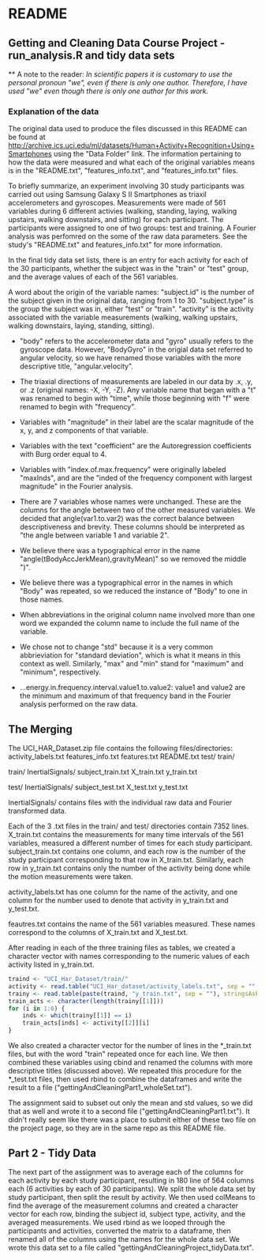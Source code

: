 README
========================================================

Getting and Cleaning Data Course Project - run_analysis.R and tidy data sets
------------------------------------------------------------
** A note to the reader: *In scientific papers it is customary to use the personal pronoun "we", even if there is only one author. Therefore, I have used "we" even though there is only one author for this work.* 


### Explanation of the data

The original data used to produce the files discussed in this README can be found at 
http://archive.ics.uci.edu/ml/datasets/Human+Activity+Recognition+Using+Smartphones using the "Data Folder" link. The information pertaining to how the data were measured and what each of the original variables means is in the "README.txt", "features_info.txt", and "features_info.txt" files.

To briefly summarize, an experiment involving 30 study participants was carried out using Samsung Galaxy S II Smartphones as triaxil accelerometers and gyroscopes. Measurements were made of 561 variables during 6 different activies (walking, standing, laying, walking upstairs, walking downstairs, and sitting) for each participant. The participants were assigned to one of two groups: test and training. A Fourier analysis was perfomred on the some of the raw data parameters. See the study's "README.txt" and features_info.txt" for more information.

In the final tidy data set lists, there is an entry for each activity for each of the 30 participants, whether the subject was in the "train" or "test" group, and the average values of each of the 561 variables. 

A word about the origin of the variable names:
"subject.id" is the number of the subject given in the original data, ranging from 1 to 30.
"subject.type" is the group the subject was in, either "test" or "train".
"activity" is the activity associated with the variable measurements (walking, walking upstairs, walking downstairs, laying, standing, sitting).

* "body" refers to the accelerometer data and "gyro" usually refers to the gyroscope data. However, "BodyGyro" in the origial data set referred to angular velocity, so we have renamed those variables with the more descriptive title, "angular.velocity".
* The triaxial directions of measurements are labeled in our data by .x, .y, or .z (original names: -X, -Y, -Z).
Any variable name that began with a "t" was renamed to begin with "time", while those beginning with "f" were renamed to begin with "frequency". 
* Variables with "magnitude" in their label are the scalar magnitude of the x, y, and z components of that variable.
* Variables with the text "coefficient" are the Autoregression coefficients with Burg order equal to 4.
* Variables with "index.of.max.frequency" were originally labeled "maxInds", and are the "inded of the frequency component with largest magnitude" in the Fourier analysis.

* There are 7 variables whose names were unchanged. These are the columns for the angle between two of the other measured variables. We decided that angle(var1.to.var2) was the correct balance between descriptiveness and brevity. These columns should be interpreted as "the angle between variable 1 and variable 2".
* We believe there was a typographical error in the name "angle(tBodyAccJerkMean),gravityMean)" so we removed the middle ")".
* We believe there was a typographical error in the names in which "Body" was repeated, so we reduced the instance of "Body" to one in those names.
* When abbreviations in the original column name involved more than one word we expanded the column name to include the full name of the variable.
* We chose not to change "std" because it is a very common abbrieviation for "standard deviation", which is what it means in this context as well. Similarly, "max" and "min" stand for "maximum" and "minimum", respectively.

* ...energy.in.frequency.interval.value1.to.value2: value1 and value2 are the minimum and maximum of that frequency band in the Fourier analysis performed on the raw data.



The Merging
-------------------------------------------
The UCI_HAR_Dataset.zip file contains the following files/directories:
activity_labels.txt
features_info.txt
features.txt
README.txt
test/
train/

train/
InertialSignals/
subject_train.txt
X_train.txt
y_train.txt

test/
InertialSignals/
subject_test.txt
X_test.txt
y_test.txt

InertialSignals/ contains files with the individual raw data and Fourier transformed data.

Each of the 3 .txt files in the train/ and test/ directories contain 7352 lines. X_train.txt contains the measurements for many time intervals of the 561 variables, measured a different number of times for each study participant. subject_train.txt contains one column, and each row is the number of the study participant corresponding to that row in X_train.txt. Similarly, each row in y_train.txt contains only the number of the activity being done while the motion measurements were taken. 

activity_labels.txt has one column for the name of the activity, and one column for the number used to denote that activity in y_train.txt and y_test.txt.

feautres.txt contains the name of the 561 variables measured. These names correspond to the columns of X_train.txt and X_test.txt.

After reading in each of the three training files as tables, we created a character vector with names corresponding to the numeric values of each activity listed in y_train.txt.

```r
traind <- "UCI_Har_Dataset/train/"
activity <- read.table("UCI_Har_dataset/activity_labels.txt", sep = "", stringsAsFactors = FALSE)
trainy <- read.table(paste(traind, "y_train.txt", sep = ""), stringsAsFactors = FALSE)
train_acts <- character(length(trainy[[1]]))
for (i in 1:6) {
    inds <- which(trainy[[1]] == i)
    train_acts[inds] <- activity[[2]][i]
}
```


We also created a character vector for the number of lines in the *_train.txt files, but with the word "train" repeated once for each line. We then combined these variables using cbind and renamed the columns with more descriptive titles (discussed above). We repeated this procedure for the *_test.txt files, then used rbind to combine the dataframes and write the result to a file ("gettingAndCleaningPart1_wholeSet.txt").

The assignment said to subset out only the mean and std values, so we did that as well and wrote it to a second file ("gettingAndCleaningPart1.txt"). It didn't really seem like there was a place to submit either of these two file on the project page, so they are in the same repo as this README file.

Part 2 - Tidy Data
--------------------------
The next part of the assignment was to average each of the columns for each activity by each study participant, resulting in 180 line of 564 columns each (6 activities by each of 30 participants). We split the whole data set by study participant, then split the result by activity. We then used colMeans to find the average of the measurement columns and created a character vector for each row, binding the subject id, subject type, activity, and the averaged measurements. We used rbind as we looped through the participants and activities, converted the matrix to a dataframe, then renamed all of the columns using the names for the whole data set. We wrote this data set to a file called "gettingAndCleaningProject_tidyData.txt".






